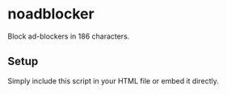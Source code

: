 # noadblocker
Block ad-blockers in 186 characters.

## Setup
Simply include this script in your HTML file or embed it directly.
